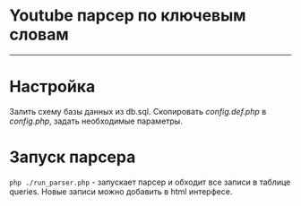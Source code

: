 # Youtube парсер по ключевым словам
---
# Настройка
Залить схему базы данных из db.sql.
Скопировать *config.def.php* в *config.php*, задать необходимые параметры.

# Запуск парсера
`php ./run_parser.php` - запускает парсер и обходит все записи в таблице queries.
Новые записи можно добавить в html интерфесе.
